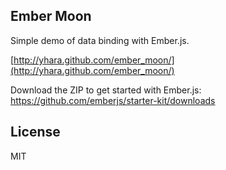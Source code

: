 Ember Moon
----------

Simple demo of data binding with Ember.js.

[http://yhara.github.com/ember_moon/](http://yhara.github.com/ember_moon/)


Download the ZIP to get started with Ember.js: <https://github.com/emberjs/starter-kit/downloads>

License
-------

MIT
